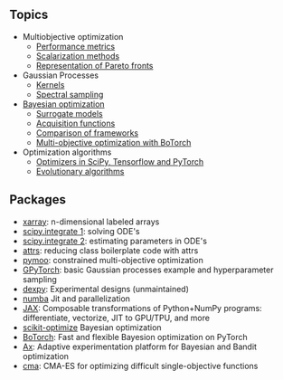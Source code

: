 ## Topics
* Multiobjective optimization
    * [Performance metrics](topics/multiobjective_metrics.ipynb)
    * [Scalarization methods](topics/multiobjective_scalarization.ipynb)
    * [Representation of Pareto fronts](topics/multiobjective_pareto_representation.ipynb)
* Gaussian Processes
    * [Kernels](topics/gp_kernel.ipynb)
    * [Spectral sampling](topics/gp_spectral_sampling.ipynb)
* [Bayesian optimization](topics/bayesopt.md)
    * [Surrogate models](topics/bayesopt_surrogates.ipynb)
    * [Acquisition functions](topics/bayesopt_acquisitions.ipynb)
    * [Comparison of frameworks](packages/bayesopt_frameworks.ipynb)
    * [Multi-objective optimization with BoTorch](packages/botorch_multi.ipynb)
* Optimization algorithms
    * [Optimizers in SciPy, Tensorflow and PyTorch](topics/optimizers.ipynb)
    * [Evolutionary algorithms](topics/evolutionary_algorithms.ipynb)

## Packages
* [xarray](packages/xarray.ipynb): n-dimensional labeled arrays
* [scipy.integrate 1](packages/scipy_ODE.ipynb): solving ODE's
* [scipy.integrate 2](packages/scipy_ODE_parameter_estimation.ipynb): estimating parameters in ODE's
* [attrs](packages/attrs.ipynb): reducing class boilerplate code with attrs
* [pymoo](packages/pymoo.ipynb): constrained multi-objective optimization
* [GPyTorch](packages/gpytorch.ipynb): basic Gaussian processes example and hyperparameter sampling
* [dexpy](packages/dexpy.ipynb): Experimental designs (unmaintained)
* [numba](packages/numba.ipynb) Jit and parallelization
* [JAX](packages/jax.ipynb): Composable transformations of Python+NumPy programs: differentiate, vectorize, JIT to GPU/TPU, and more
* [scikit-optimize](packages/skopt.ipynb) Bayesian optimization
* [BoTorch](packages/botorch_multi.ipynb): Fast and flexible Bayesion optimization on PyTorch
* [Ax](packages/ax.ipynb): Adaptive experimentation platform for Bayesian and Bandit optimization
* [cma](packages/cma.ipynb): CMA-ES for optimizing difficult single-objective functions


